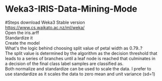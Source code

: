 # Weka3-IRIS-Data-Mining-Mode
#Steps
download Weka3 Stable version<br/>
https://www.cs.waikato.ac.nz/ml/weka/<br/>
Open the iris.arff<br/>
Standardize it<br/>
Create the model<br/>
What's the logic behind choosing split value of petal width as 0.79..?<br/>
The split value is determined by the algorithm as the decision threshold that leads to a series of branches until a leaf node is reached that culminates in a decision of the final class label samples are classified as.<br/>
Both normalize and standardize can be used to scale the data. I prefer to use standardize as it scales the data to zero mean and unit variance (sd=1)

